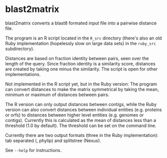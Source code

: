 # blast2matrix

blast2matrix converts a blast8 formated input file into a pairwise distance file.

The program is an R script located in the `R_src` directory (there's also an old Ruby
implementation (hopelessly slow on large data sets) in the `ruby_src` subdirectory).

Distances are based on fraction identity between pairs, seen over the length of the query.
Since fraction identity is a similarity score, distances are created by taking one minus
the similarity. The script is open for other implementations.

Not implemented in the R script yet, but in the Ruby version: The program can convert 
distances to make the matrix symmetrical by taking the mean, minimum or maximum of 
distances between pairs.

The R version can only output distances between contigs, while the Ruby version can also
convert distances between individual entities (e.g. proteins or orfs) to distances between
higher level entities (e.g. genomes or contigs). Currently this is calculated as the mean 
of distances less than a threshold (1.0 by default). The threshold can be set on the command
line.

Currently there are two output formats (three in the Ruby implementation): tab separated
(, phylip) and splitstree (Nexus).

See `--help` for instructions.
